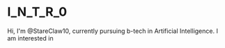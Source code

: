 # I_N_T_R_0
Hi, I'm @StareClaw10, currently pursuing b-tech in Artificial Intelligence. I am interested in 
